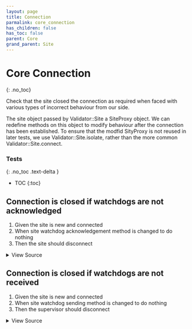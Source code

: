 ```yaml
---
layout: page
title: Connection
parmalink: core_connection
has_children: false
has_toc: false
parent: Core
grand_parent: Site
---
```


# Core Connection
{: .no_toc}

Check that the site closed the connection as required when faced with
various types of incorrect behaviour from our side.

The site object passed by Validator::Site a SiteProxy object. We can redefine methods
on this object to modify behaviour after the connection has been established. To ensure
that the modfid SityProxy is not reused in later tests, we use  Validator::Site.isolate,
rather than the more common Validator::Site.connect.

### Tests
{: .no_toc .text-delta }

- TOC
{:toc}

## Connection is closed if watchdogs are not acknowledged

1. Given the site is new and connected
2. When site watchdog acknowledgement method is changed to do nothing
3. Then the site should disconnect

<details markdown="block">
  <summary>
     View Source
  </summary>
```ruby
Validator::Site.isolated do |task,supervisor,site|
  def site.acknowledge original
  end
  timeout = Validator.config['timeouts']['disconnect']
  site.wait_for_state :stopped, timeout
rescue RSMP::TimeoutError
  raise "Site did not disconnect within #{timeout}s"
end
```
</details>




## Connection is closed if watchdogs are not received

1. Given the site is new and connected
2. When site watchdog sending method is changed to do nothing
3. Then the supervisor should disconnect

<details markdown="block">
  <summary>
     View Source
  </summary>
```ruby
Validator::Site.isolated do |task,supervisor,site|
  def site.send_watchdog now=nil
  end
  timeout = Validator.config['timeouts']['disconnect']
  site.wait_for_state :stopped, timeout
rescue RSMP::TimeoutError
  raise "Site did not disconnect within #{timeout}s"
end
```
</details>


